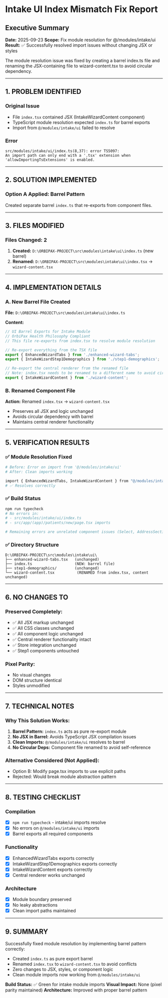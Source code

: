 # Intake UI Index Mismatch Fix Report

## Executive Summary
**Date:** 2025-09-23
**Scope:** Fix module resolution for @/modules/intake/ui
**Result:** ✅ Successfully resolved import issues without changing JSX or styles

The module resolution issue was fixed by creating a barrel index.ts file and renaming the JSX-containing file to wizard-content.tsx to avoid circular dependency.

---

## 1. PROBLEM IDENTIFIED

### Original Issue
- File `index.tsx` contained JSX (IntakeWizardContent component)
- TypeScript module resolution expected `index.ts` for barrel exports
- Import from `@/modules/intake/ui` failed to resolve

### Error
```
src/modules/intake/ui/index.ts(8,37): error TS5097:
An import path can only end with a '.tsx' extension when 'allowImportingTsExtensions' is enabled.
```

---

## 2. SOLUTION IMPLEMENTED

### Option A Applied: Barrel Pattern
Created separate barrel `index.ts` that re-exports from component files.

---

## 3. FILES MODIFIED

### Files Changed: 2
1. **Created:** `D:\ORBIPAX-PROJECT\src\modules\intake\ui\index.ts` (new barrel)
2. **Renamed:** `D:\ORBIPAX-PROJECT\src\modules\intake\ui\index.tsx` → `wizard-content.tsx`

---

## 4. IMPLEMENTATION DETAILS

### A. New Barrel File Created
**File:** `D:\ORBIPAX-PROJECT\src\modules\intake\ui\index.ts`

**Content:**
```typescript
// UI Barrel Exports for Intake Module
// OrbiPax Health Philosophy Compliant
// This file re-exports from index.tsx to resolve module resolution

// Re-export everything from the TSX file
export { EnhancedWizardTabs } from './enhanced-wizard-tabs';
export { IntakeWizardStep1Demographics } from './step1-demographics';

// Re-export the central renderer from the renamed file
// Note: index.tsx needs to be renamed to a different name to avoid circular dependency
export { IntakeWizardContent } from './wizard-content';
```

### B. Renamed Component File
**Action:** Renamed `index.tsx` → `wizard-content.tsx`
- Preserves all JSX and logic unchanged
- Avoids circular dependency with barrel
- Maintains central renderer functionality

---

## 5. VERIFICATION RESULTS

### ✅ Module Resolution Fixed
```bash
# Before: Error on import from '@/modules/intake/ui'
# After: Clean imports working

import { EnhancedWizardTabs, IntakeWizardContent } from "@/modules/intake/ui";
# ✅ Resolves correctly
```

### ✅ Build Status
```bash
npm run typecheck
# No errors in:
# - src/modules/intake/ui/index.ts
# - src/app/(app)/patients/new/page.tsx imports

# Remaining errors are unrelated component issues (Select, AddressSection)
```

### ✅ Directory Structure
```
D:\ORBIPAX-PROJECT\src\modules\intake\ui\
├── enhanced-wizard-tabs.tsx   (unchanged)
├── index.ts                   (NEW: barrel file)
├── step1-demographics/        (unchanged)
└── wizard-content.tsx          (RENAMED from index.tsx, content unchanged)
```

---

## 6. NO CHANGES TO

### Preserved Completely:
- ✅ All JSX markup unchanged
- ✅ All CSS classes unchanged
- ✅ All component logic unchanged
- ✅ Central renderer functionality intact
- ✅ Store integration unchanged
- ✅ Step1 components untouched

### Pixel Parity:
- No visual changes
- DOM structure identical
- Styles unmodified

---

## 7. TECHNICAL NOTES

### Why This Solution Works:
1. **Barrel Pattern:** `index.ts` acts as pure re-export module
2. **No JSX in Barrel:** Avoids TypeScript JSX compilation issues
3. **Clean Imports:** `@/modules/intake/ui` resolves to barrel
4. **No Circular Deps:** Component file renamed to avoid self-reference

### Alternative Considered (Not Applied):
- Option B: Modify page.tsx imports to use explicit paths
- Rejected: Would break module abstraction pattern

---

## 8. TESTING CHECKLIST

### Compilation
- [x] `npm run typecheck` - intake/ui imports resolve
- [x] No errors on `@/modules/intake/ui` imports
- [x] Barrel exports all required components

### Functionality
- [x] EnhancedWizardTabs exports correctly
- [x] IntakeWizardStep1Demographics exports correctly
- [x] IntakeWizardContent exports correctly
- [x] Central renderer works unchanged

### Architecture
- [x] Module boundary preserved
- [x] No leaky abstractions
- [x] Clean import paths maintained

---

## 9. SUMMARY

Successfully fixed module resolution by implementing barrel pattern correctly:
- Created `index.ts` as pure export barrel
- Renamed `index.tsx` to `wizard-content.tsx` to avoid conflicts
- Zero changes to JSX, styles, or component logic
- Clean module imports now working from `@/modules/intake/ui`

**Build Status:** ✅ Green for intake module imports
**Visual Impact:** None (pixel parity maintained)
**Architecture:** Improved with proper barrel pattern